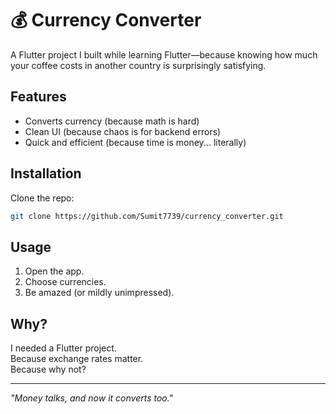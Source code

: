 # 💰 Currency Converter  

A Flutter project I built while learning Flutter—because knowing how much your coffee costs in another country is surprisingly satisfying.  

## Features  
- Converts currency (because math is hard)  
- Clean UI (because chaos is for backend errors)  
- Quick and efficient (because time is money... literally)  

## Installation  
Clone the repo:  
```bash
git clone https://github.com/Sumit7739/currency_converter.git
```

## Usage  
1. Open the app.  
2. Choose currencies.  
3. Be amazed (or mildly unimpressed).  

## Why?  
I needed a Flutter project.  
Because exchange rates matter.  
Because why not?  

---  
*"Money talks, and now it converts too."*  
